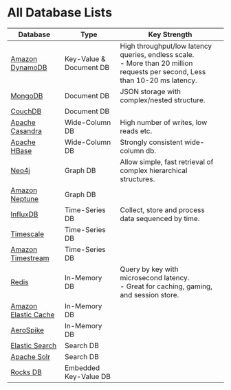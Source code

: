 
# All Database Lists

| Database                                                                                            | Type                    | Key Strength                                                                                                                     |
|-----------------------------------------------------------------------------------------------------|-------------------------|----------------------------------------------------------------------------------------------------------------------------------|
| [Amazon DynamoDB](../2_AWS/6_DatabaseServices/AmazonDynamoDB/Readme.md)                             | Key-Value & Document DB | High throughput/low latency queries, endless scale. <br/>- More than 20 million requests per second, Less than 10-20 ms latency. |
| [MongoDB](10_Document-Databases/MongoDB.md)                                                         | Document DB             | JSON storage with complex/nested structure.                                                                                      |
| [CouchDB](https://couchdb.apache.org)                                                               | Document DB             |                                                                                                                                  |
| [Apache Casandra](11_WideColumn-Databases/ApacheCasandra.md)                                        | Wide-Column DB          | High number of writes, low reads etc.                                                                                            |
| [Apache HBase](11_WideColumn-Databases/ApacheHBase.md)                                              | Wide-Column DB          | Strongly consistent wide-column db.                                                                                              |
| [Neo4j](13_Graph-Databases/Neo4j.md)                                                                | Graph DB                | Allow simple, fast retrieval of complex hierarchical structures.                                                                 |
| [Amazon Neptune](../2_AWS/6_DatabaseServices/AmazonNeptune.md)                                      | Graph DB                |                                                                                                                                  |
| [InfluxDB](12_TimeSeries-Databases/InfluxDB.md)                                                     | Time-Series DB          | Collect, store and process data sequenced by time.                                                                               |
| [Timescale](12_TimeSeries-Databases/Timescale.md)                                                   | Time-Series DB          |                                                                                                                                  |
| [Amazon Timestream](https://aws.amazon.com/timestream/)                                             | Time-Series DB          |                                                                                                                                  |
| [Redis](8_InMemory-Databases/Redis/Readme.md)                                                       | In-Memory DB            | Query by key with microsecond latency. <br/>- Great for caching, gaming, and session store.                                      |
| [Amazon Elastic Cache](../2_AWS/6_DatabaseServices/AmazonElasticCache/Readme.md)                    | In-Memory DB            |                                                                                                                                  |
| [AeroSpike](8_InMemory-Databases/AeroSpike.md)                                                      | In-Memory DB            |                                                                                                                                  |
| [Elastic Search](9_Search-Databases/ElasticSearch/Readme.md)                                        | Search DB               |                                                                                                                                  |
| [Apache Solr](9_Search-Databases/ApacheSolr.md)                                                     | Search DB               |                                                                                                                                  |
| [Rocks DB](14_EmbededKeyValue-Databases/RocksDB.md)                                                 | Embedded Key-Value DB   |                                                                                                                                  |